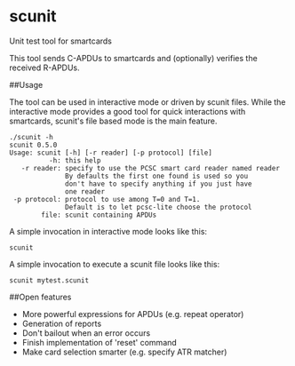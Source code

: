 # scunit

Unit test tool for smartcards

This tool sends C-APDUs to smartcards and (optionally)
verifies the received R-APDUs.

##Usage

The tool can be used in interactive mode or driven by scunit files.
While the interactive mode provides a good tool for quick
interactions with smartcards, scunit's file based mode
is the main feature.

```
./scunit -h
scunit 0.5.0
Usage: scunit [-h] [-r reader] [-p protocol] [file]
          -h: this help
   -r reader: specify to use the PCSC smart card reader named reader
              By defaults the first one found is used so you
              don't have to specify anything if you just have
              one reader
 -p protocol: protocol to use among T=0 and T=1.
              Default is to let pcsc-lite choose the protocol
        file: scunit containing APDUs
```

A simple invocation in interactive mode looks like this:
```
scunit
```

A simple invocation to execute a scunit file looks like this:

```
scunit mytest.scunit
```

##Open features
 * More powerful expressions for APDUs (e.g. repeat operator)
 * Generation of reports
 * Don't bailout when an error occurs
 * Finish implementation of 'reset' command
 * Make card selection smarter (e.g. specify ATR matcher)
